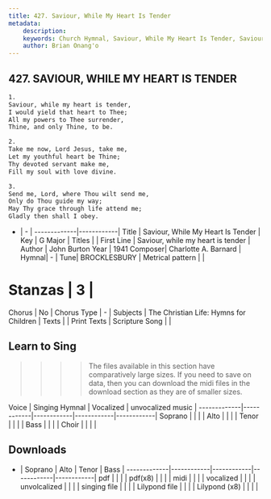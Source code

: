 ```yaml
---
title: 427. Saviour, While My Heart Is Tender
metadata:
    description: 
    keywords: Church Hymnal, Saviour, While My Heart Is Tender, Saviour, while my heart is tender, 
    author: Brian Onang'o
---
```



## 427. SAVIOUR, WHILE MY HEART IS TENDER

```txt
1.
Saviour, while my heart is tender, 
I would yield that heart to Thee; 
All my powers to Thee surrender, 
Thine, and only Thine, to be. 

2.
Take me now, Lord Jesus, take me, 
Let my youthful heart be Thine; 
Thy devoted servant make me, 
Fill my soul with love divine. 

3.
Send me, Lord, where Thou wilt send me, 
Only do Thou guide my way; 
May Thy grace through life attend me; 
Gladly then shall I obey.
```

- |   -  |
-------------|------------|
Title | Saviour, While My Heart Is Tender |
Key | G Major |
Titles |  |
First Line | Saviour, while my heart is tender |
Author | John Burton
Year | 1941
Composer| Charlotte A. Barnard |
Hymnal|  - |
Tune| BROCKLESBURY |
Metrical pattern | |
# Stanzas | 3 |
Chorus | No |
Chorus Type | - |
Subjects | The Christian Life: Hymns for Children |
Texts |  |
Print Texts | 
Scripture Song |  |
  
## Learn to Sing

>>>> The files available in this section have comparatively large sizes. If you need to save on data, then you can download the midi files in the download section as they are of smaller sizes.

Voice |  Singing Hymnal | Vocalized | unvocalized music |
-------------|------------|------------|------------|------------|
Soprano | | | |
Alto | | | |
Tenor | | | |
Bass | | | |
Choir | | | |

## Downloads

- |  Soprano | Alto | Tenor | Bass |
-------------|------------|------------|------------|------------|
pdf | | | |
pdf(x8) | | | |
midi | | | |
vocalized | | | |
unvolcalized | | | |
singing file | | | |
Lilypond file | | | |
Lilypond (x8) | | | |
  